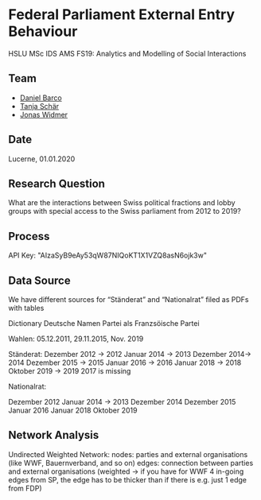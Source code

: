 # Federal Parliament External Entry Behaviour

HSLU MSc IDS AMS FS19:  Analytics and Modelling of Social Interactions

## Team
- [Daniel Barco](https://github.com/danielbarco)
- [Tanja Schär](https://github.com/maximumawesomeness)
- [Jonas Widmer](https://github.com/jonwidi)

## Date
Lucerne, 01.01.2020

## Research Question

What are the interactions between Swiss political fractions and  lobby groups with special access to the Swiss parliament from 2012 to 2019?

## Process

API Key: "AIzaSyB9eAy53qW87NIQoKT1X1VZQ8asN6ojk3w"

## Data Source

We have different sources for “Ständerat” and “Nationalrat” filed as PDFs with tables 

Dictionary Deutsche Namen Partei als Franzsöische Partei

Wahlen: 05.12.2011, 29.11.2015, Nov. 2019

Ständerat: 
Dezember 2012 → 2012
Januar 2014 → 2013 
Dezember 2014→ 2014
Dezember 2015 → 2015
Januar 2016 → 2016
Januar 2018 → 2018
Oktober 2019 → 2019 
2017 is missing

Nationalrat:

Dezember 2012
Januar 2014 → 2013
Dezember 2014
Dezember 2015
Januar 2016
Januar 2018
Oktober 2019

## Network Analysis 

Undirected Weighted Network:
nodes: parties and external organisations (like WWF, Bauernverband, and so on)
edges: connection between parties and external organisations (weighted -> if you have for WWF 4 in-going edges from SP, the edge has to be thicker than if there is e.g. just 1 edge from FDP)
